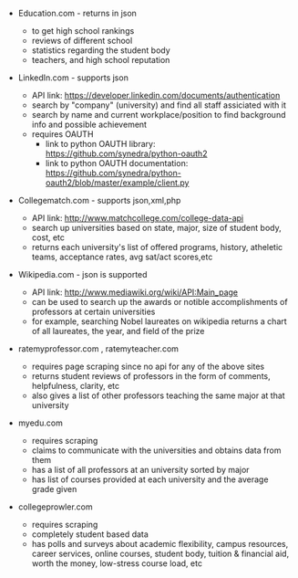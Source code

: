 - Education.com - returns in json
    - to get high school rankings  
    - reviews of different school  
    - statistics regarding the student body  
    - teachers, and high school reputation  
    
- LinkedIn.com - supports json  
    - API link: https://developer.linkedin.com/documents/authentication  
    - search by "company" (university) and find all staff assiciated with it  
    - search by name and current workplace/position to find background info and possible achievement  
    - requires OAUTH  
        - link to python OAUTH library: https://github.com/synedra/python-oauth2  
        - link to python OAUTH documentation: https://github.com/synedra/python-oauth2/blob/master/example/client.py  
    
- Collegematch.com - supports json,xml,php  
    - API link: http://www.matchcollege.com/college-data-api  
    - search up universities based on state, major, size of student body, cost, etc  
    - returns each university's list of offered programs, history, atheletic teams, acceptance rates, avg sat/act scores,etc  
    
- Wikipedia.com - json is supported  
    - API link: http://www.mediawiki.org/wiki/API:Main_page  
    - can be used to search up the awards or notible accomplishments of professors at certain universities  
    - for example, searching Nobel laureates on wikipedia returns a chart of all laureates, the year, and field of the prize  
    
- ratemyprofessor.com , ratemyteacher.com  
    - requires page scraping since no api for any of the above sites  
    - returns student reviews of professors in the form of comments, helpfulness, clarity, etc  
    - also gives a list of other professors teaching the same major at that university  
    
- myedu.com  
    - requires scraping  
    - claims to communicate with the universities and obtains data from them  
    - has a list of all professors at an university sorted by major  
    - has list of courses provided at each university and the average grade given  
    
- collegeprowler.com  
    - requires scraping  
    - completely student based data  
    - has polls and surveys about academic flexibility, campus resources, career services, online courses, student body, tuition & financial aid, worth the money, low-stress course load, etc  
    

